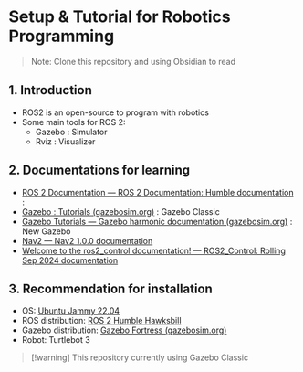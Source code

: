 # Setup & Tutorial for Robotics Programming

> Note: Clone this repository and using Obsidian to read

## 1. Introduction

- ROS2 is an open-source to program with robotics
- Some main tools for ROS 2:
	- Gazebo : Simulator
	- Rviz : Visualizer

## 2. Documentations for learning

- [ROS 2 Documentation — ROS 2 Documentation: Humble documentation](https://docs.ros.org/en/humble/index.html) :
- [Gazebo : Tutorials (gazebosim.org)](https://classic.gazebosim.org/tutorials) : Gazebo Classic
- [Gazebo Tutorials — Gazebo harmonic documentation (gazebosim.org)](https://gazebosim.org/docs/latest/tutorials/) : New Gazebo
- [Nav2 — Nav2 1.0.0 documentation](https://docs.nav2.org/)
- [Welcome to the ros2_control documentation! — ROS2_Control: Rolling Sep 2024 documentation](https://control.ros.org/rolling/index.html)

## 3. Recommendation for installation

- OS: [Ubuntu Jammy 22.04](https://www.releases.ubuntu.com/jammy/)
- ROS distribution: [ROS 2 Humble Hawksbill](https://www.ros.org/reps/rep-2000.html#humble-hawksbill-may-2022-may-2027)
- Gazebo distribution: [Gazebo Fortress (gazebosim.org)](https://gazebosim.org/docs/fortress/install)
- Robot: Turtlebot 3

> [!warning] This repository currently using Gazebo Classic

